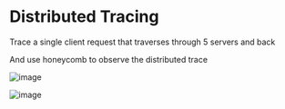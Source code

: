 # Distributed Tracing

Trace a single client request that traverses through 5 servers and back

And use honeycomb to observe the distributed trace

![image](https://github.com/bazmurphy/go-otel-test/assets/61154071/646e2d36-c331-4662-a2ab-96a4947bbf14)

![image](https://github.com/bazmurphy/go-otel-test/assets/61154071/5af1c928-03b3-4ff3-a6c5-3fdfe97df161)
